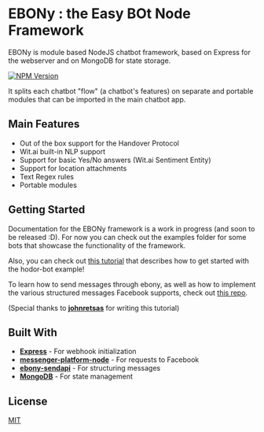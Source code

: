 # EBONy : the Easy BOt Node Framework

EBONy is module based NodeJS chatbot framework, based on Express for the webserver and on MongoDB for state storage.

[![NPM Version][npm-image]][npm-url]

It splits each chatbot "flow" (a chatbot's features) on separate and portable modules that can be imported in the main chatbot app.

## Main Features

* Out of the box support for the Handover Protocol
* Wit.ai built-in NLP support
* Support for basic Yes/No answers (Wit.ai Sentiment Entity)
* Support for location attachments
* Text Regex rules
* Portable modules

## Getting Started

Documentation for the EBONy framework is a work in progress (and soon to be released :D). For now you can check out the examples folder for some bots that showcase the functionality of the framework.

Also, you can check out [this tutorial](./docs/tutorials/hodor-bot.md) that describes how to get started with the hodor-bot example!

To learn how to send messages through ebony, as well as how to implement the various structured messages Facebook supports, check out [this repo](https://github.com/chrispanag/ebony-sendapi).

(Special thanks to [**johnretsas**](https://github.com/johnretsas) for writing this tutorial)

## Built With

* [**Express**](https://github.com/expressjs/express) - For webhook initialization
* [**messenger-platform-node**](https://github.com/chrispanag/messenger-platform-node) - For requests to Facebook
* [**ebony-sendapi**](https://github.com/chrispanag/ebony-sendapi) - For structuring messages
* [**MongoDB**](https://github.com/mongodb/node-mongodb-native) - For state management

## License

[MIT](LICENSE)

[travis-image]:https://travis-ci.org/chrispanag/ebony.svg?branch=master
[travis-url]: https://travis-ci.org/chrispanag/ebony
[npm-image]: https://img.shields.io/npm/v/ebony-framework.svg
[npm-url]: https://www.npmjs.com/package/ebony-framework
